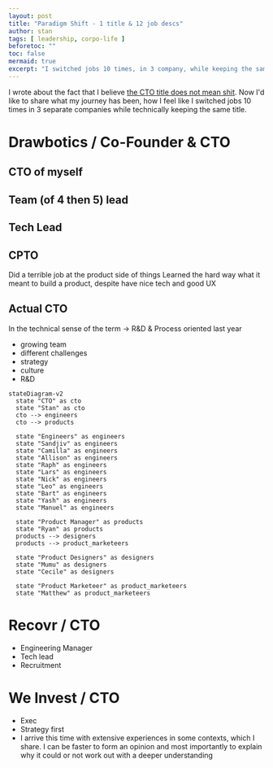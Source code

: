 ```yaml
---
layout: post
title: "Paradigm Shift - 1 title & 12 job descs"
author: stan
tags: [ leadership, corpo-life ]
beforetoc: ""
toc: false
mermaid: true
excerpt: "I switched jobs 10 times, in 3 company, while keeping the same title everywhere. Story of a scam? Or why I consider myself lucky to do what I do."
---
```


I wrote about the fact that I believe <a href="{% post_url 2024-10-18-CTO-bullshit %}">the CTO title does not mean shit</a>.
Now I'd like to share what my journey has been, how I feel like I switched jobs 10 times in 3 separate companies while technically keeping the same title.

# Drawbotics / Co-Founder & CTO
## CTO of myself
## Team (of 4 then 5) lead
## Tech Lead
## CPTO
Did a terrible job at the product side of things
Learned the hard way what it meant to build a product, despite have nice tech and good UX
## Actual CTO
In the technical sense of the term -> R&D & Process oriented
last year
- growing team
- different challenges
- strategy
- culture
- R&D

````mermaid
stateDiagram-v2
  state "CTO" as cto
  state "Stan" as cto
  cto --> engineers
  cto --> products

  state "Engineers" as engineers
  state "Sandjiv" as engineers
  state "Camilla" as engineers
  state "Allison" as engineers
  state "Raph" as engineers
  state "Lars" as engineers
  state "Nick" as engineers
  state "Leo" as engineers
  state "Bart" as engineers
  state "Yash" as engineers
  state "Manuel" as engineers

  state "Product Manager" as products
  state "Ryan" as products
  products --> designers
  products --> product_marketeers
  
  state "Product Designers" as designers
  state "Mumu" as designers
  state "Cecile" as designers

  state "Product Marketeer" as product_marketeers
  state "Matthew" as product_marketeers
````

# Recovr / CTO
- Engineering Manager
- Tech lead
- Recruitment

# We Invest / CTO
- Exec
- Strategy first
- I arrive this time with extensive experiences in some contexts, which I share. I can be faster to form an opinion and most importantly to explain why it could or not work out with a deeper understanding

